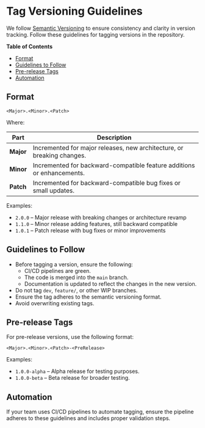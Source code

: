 # Tag Versioning Guidelines

We follow [Semantic Versioning](https://semver.org/) to ensure consistency and clarity in version tracking. Follow these guidelines for tagging versions in the repository.

**Table of Contents**
- [Format](#format)
- [Guidelines to Follow](#guidelines-to-follow)
- [Pre-release Tags](#pre-release-tags)
- [Automation](#automation)

## Format

```
<Major>.<Minor>.<Patch>
```

Where:

| Part      | Description                                                            |
| --------- | ---------------------------------------------------------------------- |
| **Major** | Incremented for major releases, new architecture, or breaking changes. |
| **Minor** | Incremented for backward-compatible feature additions or enhancements. |
| **Patch** | Incremented for backward-compatible bug fixes or small updates.        |

Examples:

- `2.0.0` – Major release with breaking changes or architecture revamp
- `1.1.0` – Minor release adding features, still backward compatible
- `1.0.1` – Patch release with bug fixes or minor improvements

## Guidelines to Follow

- Before tagging a version, ensure the following:
  - CI/CD pipelines are green.
  - The code is merged into the `main` branch.
  - Documentation is updated to reflect the changes in the new version.
- Do not tag `dev`, `feature/`, or other WIP branches.
- Ensure the tag adheres to the semantic versioning format.
- Avoid overwriting existing tags.

## Pre-release Tags

For pre-release versions, use the following format:

```
<Major>.<Minor>.<Patch>-<PreRelease>
```

Examples:
- `1.0.0-alpha` – Alpha release for testing purposes.
- `1.0.0-beta` – Beta release for broader testing.

## Automation

If your team uses CI/CD pipelines to automate tagging, ensure the pipeline adheres to these guidelines and includes proper validation steps.
